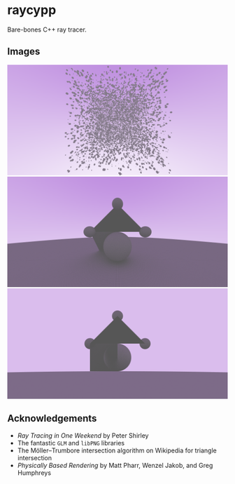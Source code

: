 # raycypp
Bare-bones C++ ray tracer.

## Images
![10,000 spheres rendering](assets/10000.png "10000-Sphere Scene Rendering")
![Perspective rendering](assets/perspective.png "Perspective Rendering of a Scene")
![Orthographic rendering](assets/orthographic.png "Orthographic Rendering of a Scene")

## Acknowledgements
- *Ray Tracing in One Weekend* by Peter Shirley
- The fantastic `GLM` and `libPNG` libraries
- The Möller–Trumbore intersection algorithm on Wikipedia for triangle
  intersection
- *Physically Based Rendering* by Matt Pharr, Wenzel Jakob, and Greg Humphreys

<!--  LocalWords:  raycypp
 -->
